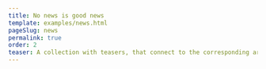 ```yaml
---
title: No news is good news
template: examples/news.html
pageSlug: news
permalink: true
order: 2
teaser: A collection with teasers, that connect to the corresponding article.
---
```

